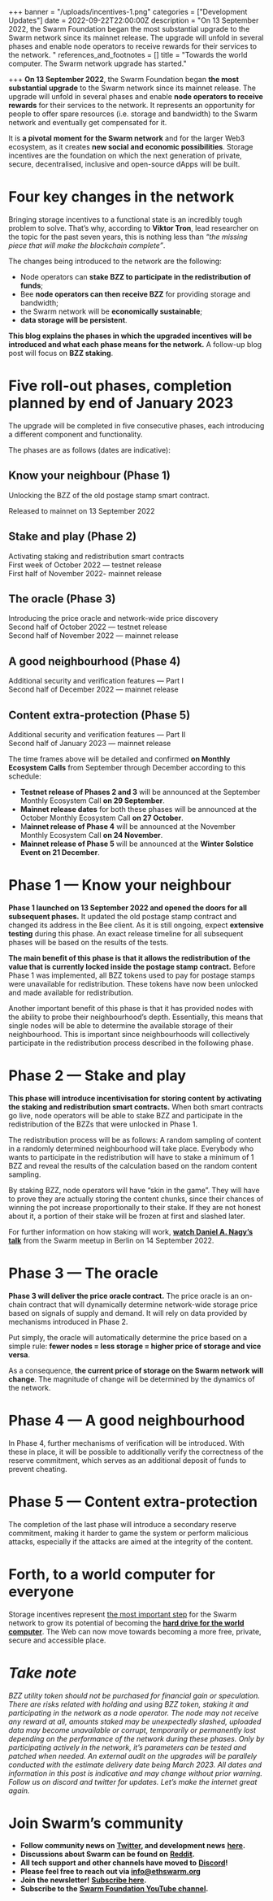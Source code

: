 +++
banner = "/uploads/incentives-1.png"
categories = ["Development Updates"]
date = 2022-09-22T22:00:00Z
description = "On 13 September 2022, the Swarm Foundation began the most substantial upgrade to the Swarm network since its mainnet release. The upgrade will unfold in several phases and enable node operators to receive rewards for their services to the network. "
references_and_footnotes = []
title = "Towards the world computer. The Swarm network upgrade has started."

+++
**On 13 September 2022**, the Swarm Foundation began **the most substantial upgrade** to the Swarm network since its mainnet release. The upgrade will unfold in several phases and enable **node operators to receive rewards** for their services to the network. It represents an opportunity for people to offer spare resources (i.e. storage and bandwidth) to the Swarm network and eventually get compensated for it.

It is **a pivotal moment for the Swarm network** and for the larger Web3 ecosystem, as it creates **new social and economic possibilities**. Storage incentives are the foundation on which the next generation of private, secure, decentralised, inclusive and open-source dApps will be built. 

# Four key changes in the network

Bringing storage incentives to a functional state is an incredibly tough problem to solve. That’s why, according to **Viktor Tron**, lead researcher on the topic for the past seven years, this is nothing less than _“the missing piece that will make the blockchain complete”_.

The changes being introduced to the network are the following:

* Node operators can **stake BZZ to participate in the redistribution of funds**;
* Bee **node operators can then receive BZZ** for providing storage and bandwidth;
* the Swarm network will be **economically sustainable**;
* **data storage will be persistent**.

**This blog explains the phases in which the upgraded incentives will be introduced and what each phase means for the network.** A follow-up blog post will focus on **BZZ staking**.

# Five roll-out phases, completion planned by end of January 2023

The upgrade will be completed in five consecutive phases, each introducing a different component and functionality.

The phases are as follows (dates are indicative):

## **Know your neighbour (Phase 1)**

Unlocking the BZZ of the old postage stamp smart contract.

Released to mainnet on 13 September 2022

## **Stake and play (Phase** **2)**

Activating staking and redistribution smart contracts  
First week of October 2022 — testnet release  
First half of November 2022- mainnet release

## **The oracle (Phase 3)**

Introducing the price oracle and network-wide price discovery  
Second half of October 2022 — testnet release  
Second half of November 2022 — mainnet release

## **A good neighbourhood (Phase 4)**

Additional security and verification features — Part I  
Second half of December 2022 — mainnet release

## **Content extra-protection (Phase 5)**

Additional security and verification features — Part II  
Second half of January 2023 — mainnet release

The time frames above will be detailed and confirmed **on Monthly Ecosystem Calls** from September through December according to this schedule:

* **Testnet release of Phases 2 and 3** will be announced at the September Monthly Ecosystem Call **on 29 September**.
* **Mainnet release dates** for both these phases will be announced at the October Monthly Ecosystem Call **on 27 October**.
* M**ainnet release of Phase 4** will be announced at the November Monthly Ecosystem Call **on 24 November**.
* **Mainnet release of Phase 5** will be announced at the **Winter Solstice Event on 21 December**.

# Phase 1 — Know your neighbour

**Phase 1 launched on 13 September 2022 and opened the doors for all subsequent phases.** It updated the old postage stamp contract and changed its address in the Bee client. As it is still ongoing, expect **extensive testing** during this phase. An exact release timeline for all subsequent phases will be based on the results of the tests.

**The main benefit of this phase is that it allows the redistribution of the value that is currently locked inside the postage stamp contract.** Before Phase 1 was implemented, all BZZ tokens used to pay for postage stamps were unavailable for redistribution. These tokens have now been unlocked and made available for redistribution.

Another important benefit of this phase is that it has provided nodes with the ability to probe their neighbourhood’s depth. Essentially, this means that single nodes will be able to determine the available storage of their neighbourhood. This is important since neighbourhoods will collectively participate in the redistribution process described in the following phase.

# Phase 2 — Stake and play

**This phase will introduce incentivisation for storing content** **by activating the staking and redistribution smart contracts.** When both smart contracts go live, node operators will be able to stake BZZ and participate in the redistribution of the BZZs that were unlocked in Phase 1.

The redistribution process will be as follows: A random sampling of content in a randomly determined neighbourhood will take place. Everybody who wants to participate in the redistribution will have to stake a minimum of 1 BZZ and reveal the results of the calculation based on the random content sampling.

By staking BZZ, node operators will have “skin in the game”. They will have to prove they are actually storing the content chunks, since their chances of winning the pot increase proportionally to their stake. If they are not honest about it, a portion of their stake will be frozen at first and slashed later.

For further information on how staking will work, [**watch Daniel A. Nagy’s talk**](https://youtube.com/watch?v=OH18D_PKo9U&feature=share&utm_source=EKLEiJECCKjOmKnC5IiRIQ&t=1454) from the Swarm meetup in Berlin on 14 September 2022.

# Phase 3 — The oracle

**Phase 3 will deliver the price oracle contract.** The price oracle is an on-chain contract that will dynamically determine network-wide storage price based on signals of supply and demand. It will rely on data provided by mechanisms introduced in Phase 2.

Put simply, the oracle will automatically determine the price based on a simple rule: **fewer nodes = less storage = higher price of storage and vice versa**.

As a consequence, **the current price of storage on the Swarm network will change**. The magnitude of change will be determined by the dynamics of the network.

# Phase 4 — A good neighbourhood

In Phase 4, further mechanisms of verification will be introduced. With these in place, it will be possible to additionally verify the correctness of the reserve commitment, which serves as an additional deposit of funds to prevent cheating.

# Phase 5 — Content extra-protection

The completion of the last phase will introduce a secondary reserve commitment, making it harder to game the system or perform malicious attacks, especially if the attacks are aimed at the integrity of the content.

# Forth, to a world computer for everyone

Storage incentives represent [the most important step](https://progress.ethswarm.org/) for the Swarm network to grow its potential of becoming the [**hard drive for the world computer**](https://medium.com/ethereum-swarm/swarm-storing-data-for-the-world-computer-5ab61941e7d9). The Web can now move towards becoming a more free, private, secure and accessible place.

# _Take note_

_BZZ utility token should not be purchased for financial gain or speculation. There are risks related with holding and using BZZ token, staking it and participating in the network as a node operator. The node may not receive any reward at all, amounts staked may be unexpectedly slashed, uploaded data may become unavailable or corrupt, temporarily or permanently lost depending on the performance of the network during these phases. Only by participating actively in the network, it’s parameters can be tested and patched when needed. An external audit on the upgrades will be parallely conducted with the estimate delivery date being March 2023. All dates and information in this post is indicative and may change without prior warning. Follow us on discord and twitter for updates. Let’s make the internet great again._

# Join Swarm’s community

* **Follow community news on** [**Twitter**](https://twitter.com/ethswarmhive)**, and development news** [**here**](https://twitter.com/ethswarm)**.**
* **Discussions about Swarm can be found on** [**Reddit**](https://www.reddit.com/r/ethswarm/)**.**
* **All tech support and other channels have moved to** [**Discord**](https://discord.gg/wdghaQsGq5)**!**
* **Please feel free to reach out via info@ethswarm.org**
* **Join the newsletter!** [**Subscribe here**](https://www.ethswarm.org/newsletter.html)**.**
* **Subscribe to the** [**Swarm Foundation YouTube channel**](https://www.youtube.com/channel/UCu6ywn9MTqdREuE6xuRkskA/videos)**.**